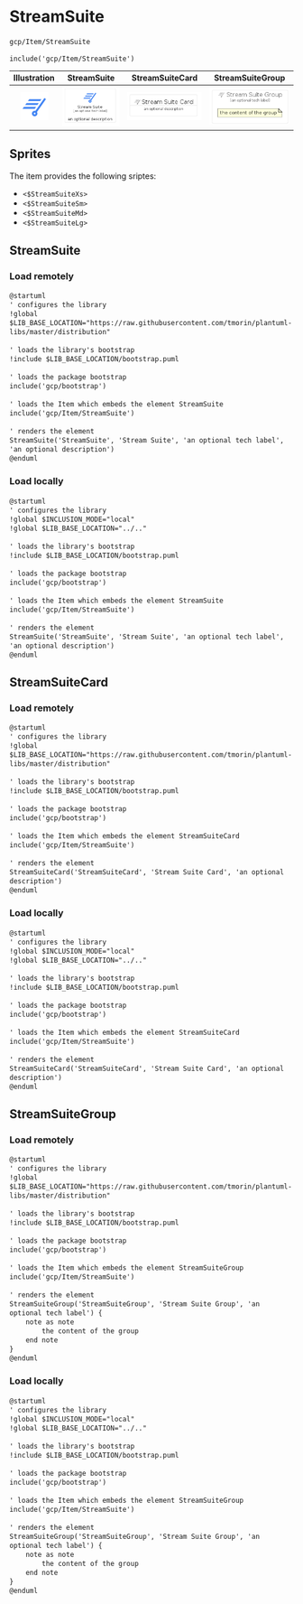 # StreamSuite


```text
gcp/Item/StreamSuite
```

```text
include('gcp/Item/StreamSuite')
```



| Illustration | StreamSuite | StreamSuiteCard | StreamSuiteGroup |
| :---: | :---: | :---: | :---: |
| ![illustration for Illustration](../../gcp/Item/StreamSuite.png) | ![illustration for StreamSuite](../../gcp/Item/StreamSuite.Local.png) | ![illustration for StreamSuiteCard](../../gcp/Item/StreamSuiteCard.Local.png) | ![illustration for StreamSuiteGroup](../../gcp/Item/StreamSuiteGroup.Local.png) |



## Sprites
The item provides the following sriptes:

- `<$StreamSuiteXs>`
- `<$StreamSuiteSm>`
- `<$StreamSuiteMd>`
- `<$StreamSuiteLg>`





## StreamSuite

### Load remotely
```plantuml
@startuml
' configures the library
!global $LIB_BASE_LOCATION="https://raw.githubusercontent.com/tmorin/plantuml-libs/master/distribution"

' loads the library's bootstrap
!include $LIB_BASE_LOCATION/bootstrap.puml

' loads the package bootstrap
include('gcp/bootstrap')

' loads the Item which embeds the element StreamSuite
include('gcp/Item/StreamSuite')

' renders the element
StreamSuite('StreamSuite', 'Stream Suite', 'an optional tech label', 'an optional description')
@enduml
```

### Load locally
```plantuml
@startuml
' configures the library
!global $INCLUSION_MODE="local"
!global $LIB_BASE_LOCATION="../.."

' loads the library's bootstrap
!include $LIB_BASE_LOCATION/bootstrap.puml

' loads the package bootstrap
include('gcp/bootstrap')

' loads the Item which embeds the element StreamSuite
include('gcp/Item/StreamSuite')

' renders the element
StreamSuite('StreamSuite', 'Stream Suite', 'an optional tech label', 'an optional description')
@enduml
```

## StreamSuiteCard

### Load remotely
```plantuml
@startuml
' configures the library
!global $LIB_BASE_LOCATION="https://raw.githubusercontent.com/tmorin/plantuml-libs/master/distribution"

' loads the library's bootstrap
!include $LIB_BASE_LOCATION/bootstrap.puml

' loads the package bootstrap
include('gcp/bootstrap')

' loads the Item which embeds the element StreamSuiteCard
include('gcp/Item/StreamSuite')

' renders the element
StreamSuiteCard('StreamSuiteCard', 'Stream Suite Card', 'an optional description')
@enduml
```

### Load locally
```plantuml
@startuml
' configures the library
!global $INCLUSION_MODE="local"
!global $LIB_BASE_LOCATION="../.."

' loads the library's bootstrap
!include $LIB_BASE_LOCATION/bootstrap.puml

' loads the package bootstrap
include('gcp/bootstrap')

' loads the Item which embeds the element StreamSuiteCard
include('gcp/Item/StreamSuite')

' renders the element
StreamSuiteCard('StreamSuiteCard', 'Stream Suite Card', 'an optional description')
@enduml
```

## StreamSuiteGroup

### Load remotely
```plantuml
@startuml
' configures the library
!global $LIB_BASE_LOCATION="https://raw.githubusercontent.com/tmorin/plantuml-libs/master/distribution"

' loads the library's bootstrap
!include $LIB_BASE_LOCATION/bootstrap.puml

' loads the package bootstrap
include('gcp/bootstrap')

' loads the Item which embeds the element StreamSuiteGroup
include('gcp/Item/StreamSuite')

' renders the element
StreamSuiteGroup('StreamSuiteGroup', 'Stream Suite Group', 'an optional tech label') {
    note as note
        the content of the group
    end note
}
@enduml
```

### Load locally
```plantuml
@startuml
' configures the library
!global $INCLUSION_MODE="local"
!global $LIB_BASE_LOCATION="../.."

' loads the library's bootstrap
!include $LIB_BASE_LOCATION/bootstrap.puml

' loads the package bootstrap
include('gcp/bootstrap')

' loads the Item which embeds the element StreamSuiteGroup
include('gcp/Item/StreamSuite')

' renders the element
StreamSuiteGroup('StreamSuiteGroup', 'Stream Suite Group', 'an optional tech label') {
    note as note
        the content of the group
    end note
}
@enduml
```

